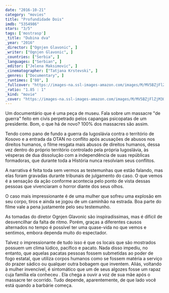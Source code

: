 ```yaml
---
date: "2016-10-21"
category: "movies"
title: "Profundidade Dois"
imdb: "5354986"
stars: "3/5"
tags: ['mostrasp']
_title: "Dubina dva"
_year: "2016"
_director: ["Ognjen Glavonic", ]
_writer: ["Ognjen Glavonic", ]
_countries: ["Serbia", ]
_languages: ["Serbian", ]
_editor: ["Jelena Maksimovic", ]
_cinematographer: ["Tatjana Krstevski", ]
_genres: ["Documentary", ]
_runtimes: ["80", ]
_fullcover: "https://images-na.ssl-images-amazon.com/images/M/MV5BZjFlZjM3OGItNzlmOS00ZWQ5LTk4ZmMtMzNiM2E2MTAxYmZjXkEyXkFqcGdeQXVyODY1Njg5NQ@@.jpg"
_ratio: "1.85 : 1"
_kind: "movie"
_cover: "https://images-na.ssl-images-amazon.com/images/M/MV5BZjFlZjM3OGItNzlmOS00ZWQ5LTk4ZmMtMzNiM2E2MTAxYmZjXkEyXkFqcGdeQXVyODY1Njg5NQ@@._V1._SX99_SY140_.jpg"
---
```

Um documentário que é uma peça de museu. Fala sobre um massacre "de guerra" feito em civis perpetrado pelos capangas psicopatas de um presidente. Bom, o que há de novo? 100% dos massacres são assim.

Tendo como pano de fundo a guerra da Iugoslávia contra o território de Kosovo e a entrada da OTAN no conflito após acusações de abusos nos direitos humanos, o filme resgata mais abusos de direitos humanos, dessa vez dentro do próprio território controlado pela própria Iugoslávia, às vésperas de dua dissolução com a independência de suas repúblicas formadoras, que durante toda a História nunca resolviam seus conflitos.

A narrativa é feita toda sem vermos as testemunhas que estão falando, mas elas foram gravadas durante tribunais de julgamento do caso. O que vemos é a sensação da ação conforme acontecia pelo ponto de vista dessas pessoas que vivenciaram o horror diante dos seus olhos.

O caso mais impressionante é de uma mulher que sofreu uma explosão em seu corpo, tiros e ainda se jogou de um caminhão na estrada. Boa parte do filme vale a pena justamente pelo seu testemunho.

As tomadas do diretor Ognjen Glavonic são inspiradíssimas, mas é difícil de desvencilhar da falta de ritmo. Porém, graças a diferentes causos alternados no tempo é possível ter uma quase-vida no que vemos e sentimos, embora dependa muito do espectador.

Talvez o impressionante de tudo isso é que os locais que são mostrados possuem um clima lúdico, pacífico e pacato. Nada disso impediu, no entanto, que aquelas pacatas pessoas fossem submetidas ao poder de fogo estatal, que utiliza corpos humanos como se fossem matéria a serviço do prazer sádico ou qualquer outra bobagem que inventem. Aliás, voltando à mulher invencível, é sintomático que um de seus algozes fosse um rapaz cuja família ela conheceu . Ela chega a ouvir a voz de sua mãe após o massacre ter ocorrido. Tudo depende, aparentemente, de que lado você está quando a barbárie começa.
